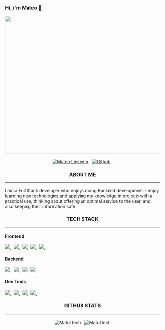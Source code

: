 ### Hi, i'm Mateo  👋

<p align="center">
  <img src="https://user-images.githubusercontent.com/93221908/161127347-4df45b55-9894-4ff7-b523-74b917eb5828.gif" alt"backend" width="900px" height="450px"/>
</p>

<p align="center">
<a href="https://linkedin.com/in/mateovandick/"><img align="center" src="https://img.shields.io/badge/linkedin-0077B5.svg?&style=for-the-badge&logo=linkedin&logoColor=white" alt="Mateo LinkedIn" /></a>&nbsp;&nbsp;
<a href="https://github.com/MatuTtech">
  <img align="center" src="https://img.shields.io/badge/github-181717.svg?&style=for-the-badge&logo=github" alt="Github" />
</a>&nbsp;
</p>

<p align=center>
  <h3 align="center">ABOUT ME<hr/></h3>
  <p>
    I am a Full Stack developer who enjoys doing Backend development. I enjoy learning new technologies and applying my knowledge in projects with a practical use, thinking about offering an optimal service to the user, and also keeping their information safe.
  </p>
</p>

<h3 align="center">TECH STACK<hr/></h3>

<h4>Frontend</h4>
<p>
  <a href='https://developer.mozilla.org/en-US/docs/Web/Guide/HTML/HTML5'>
    <img src="https://img.shields.io/badge/html5-e34f26.svg?&style=for-the-badge&logo=html5&logoColor=white" /> 
  </a> &nbsp;
  
  <a href='https://developer.mozilla.org/en-US/docs/Web/CSS'>
    <img src="https://img.shields.io/badge/css3-1572B6.svg?&style=for-the-badge&logo=css3&logoColor=white" /> 
  </a> &nbsp;
  
  <a href='https://developer.mozilla.org/en-US/docs/Web/JavaScript/Guide'>
    <img src="https://img.shields.io/badge/javascript-F7DF1E.svg?&style=for-the-badge&logo=javascript&logoColor=black" /> 
  </a> &nbsp;
  
  <a href='https://www.react.org/'>
    <img src='https://img.shields.io/badge/react-61DAFB?logoWidth=30&labelColor=black&style=for-the-badge&logo=react' /> 
  </a> &nbsp;
  
  <a href='https://redux.js.org/'>
    <img src='https://img.shields.io/badge/redux-764ABC?logoWidth=30&labelColor=black&style=for-the-badge&logo=redux' /> 
  </a> &nbsp;
</p>

<h4>Backend</h4>
<p>
  <a href='https://nodejs.org/en/about/'>
    <img src="https://img.shields.io/badge/node.js-339933?logo=node.js&logoWidth=30&labelColor=black&style=for-the-badge" />
  </a>  &nbsp;
  
  <a href='https://expressjs.com/'>
    <img src="https://img.shields.io/badge/Express-ffffff.svg?&style=for-the-badge&logo=express&logoColor=black" />
  </a>  &nbsp;
  
  <a href='https://www.postgresql.org/docs/'>
    <img src="https://img.shields.io/badge/postgres-%23316192.svg?style=for-the-badge&logo=postgresql&logoColor=white" /> 
  </a> &nbsp;
  
  <a href='https://sequelize.org/'>
    <img src="https://img.shields.io/badge/Sequelize-52B0E7?style=for-the-badge&logo=Sequelize&logoColor=white" />
  </a> &nbsp;
</p>

<h4>Dev Tools</h4>
<p>
  <a href='https://git-scm.com/'>
  <img src='https://img.shields.io/badge/git-F05032?logo=git&style=for-the-badge&logoColor=white' />
  </a> &nbsp;
  
  <a href='https://github.com/'>
    <img src="https://img.shields.io/badge/Github-181717.svg?&style=for-the-badge&logo=github&logoColor=white" />
  </a> &nbsp;
  
  <a href='https://www.postman.com/'>
  <img src="https://img.shields.io/badge/Postman-FF6C37?style=for-the-badge&logo=postman&logoColor=white" />
  </a> &nbsp;
  
  <a href='https://code.visualstudio.com/'>
    <img src="https://img.shields.io/badge/Visual studio Code-007ACC.svg?&style=for-the-badge&logo=visualstudiocode&logoColor=white" />
  </a> &nbsp;
</p>

<h3 align="center">GITHUB STATS<hr/></h3>
<p align="center">
<img align="center" src="https://github-readme-stats.vercel.app/api/top-langs/?username=MatuTtech&theme=dark&hide=html,dockerfile" alt="MatuTtech" /> &nbsp;
<img align="center" src="https://github-readme-stats.vercel.app/api?username=MatuTtech&theme=dark&show_icons=true&line_height=27&" alt="MatuTtech" />
</p>
